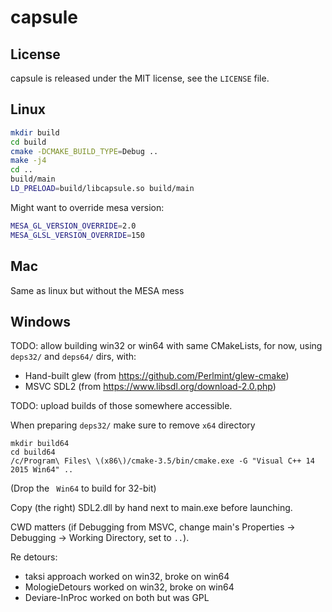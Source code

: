 # capsule

## License

capsule is released under the MIT license, see the `LICENSE` file.

## Linux

```bash
mkdir build
cd build
cmake -DCMAKE_BUILD_TYPE=Debug ..
make -j4
cd ..
build/main
LD_PRELOAD=build/libcapsule.so build/main
```

Might want to override mesa version:

```bash
MESA_GL_VERSION_OVERRIDE=2.0
MESA_GLSL_VERSION_OVERRIDE=150
```

## Mac

Same as linux but without the MESA mess

## Windows

TODO: allow building win32 or win64 with same CMakeLists, for now, using `deps32/` and `deps64/` dirs, with:

  * Hand-built glew (from <https://github.com/Perlmint/glew-cmake>)
  * MSVC SDL2 (from <https://www.libsdl.org/download-2.0.php>)

TODO: upload builds of those somewhere accessible.

When preparing `deps32/` make sure to remove `x64` directory

```
mkdir build64
cd build64
/c/Program\ Files\ \(x86\)/cmake-3.5/bin/cmake.exe -G "Visual C++ 14 2015 Win64" ..
```

(Drop the ` Win64` to build for 32-bit)

Copy (the right) SDL2.dll by hand next to main.exe before launching.

CWD matters (if Debugging from MSVC, change main's Properties -> Debugging ->
Working Directory, set to `..`).

Re detours:

  * taksi approach worked on win32, broke on win64
  * MologieDetours worked on win32, broke on win64
  * Deviare-InProc worked on both but was GPL

